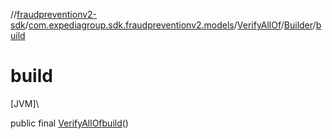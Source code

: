 //[fraudpreventionv2-sdk](../../../../index.md)/[com.expediagroup.sdk.fraudpreventionv2.models](../../index.md)/[VerifyAllOf](../index.md)/[Builder](index.md)/[build](build.md)

# build

[JVM]\

public final [VerifyAllOf](../index.md)[build](build.md)()
